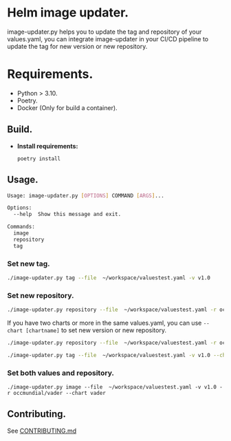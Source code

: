 # Helm image updater.

image-updater.py helps you to update the tag and repository of your values.yaml, you can integrate image-updater in your CI/CD pipeline to update the tag for new version or new repository.

# Requirements.

- Python > 3.10.
- Poetry.
- Docker (Only for build a container).

## Build.

 - **Install requirements:**

    `poetry install`
 
 ## Usage.

```bash
Usage: image-updater.py [OPTIONS] COMMAND [ARGS]...

Options:
  --help  Show this message and exit.

Commands:
  image
  repository
  tag
```


### Set new tag.

```bash
./image-updater.py tag --file  ~/workspace/valuestest.yaml -v v1.0
```

### Set new repository.

```bash
./image-updater.py repository --file  ~/workspace/valuestest.yaml -r occmundial/api-vader
```

If you have two charts or more in the same values.yaml, you can use `--chart [chartname]` to set new version or new repository.

```bash
./image-updater.py repository --file  ~/workspace/valuestest.yaml -r occmundial/api-vader --chart vader.
```
```bash
./image-updater.py tag --file  ~/workspace/valuestest.yaml -v v1.0 --chart vader
```

### Set both values and repository.

    ./image-updater.py image --file  ~/workspace/valuestest.yaml -v v1.0 -r occmundial/vader --chart vader 

## Contributing.

See [CONTRIBUTING.md](CONTRIBUTING.md)

